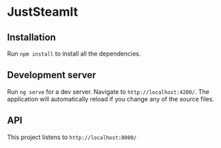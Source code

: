 # JustSteamIt

## Installation

Run `npm install` to install all the dependencies.

## Development server

Run `ng serve` for a dev server. Navigate to `http://localhost:4200/`. The application will automatically reload if you change any of the source files.

## API

This project listens to `http://localhost:8000/`
